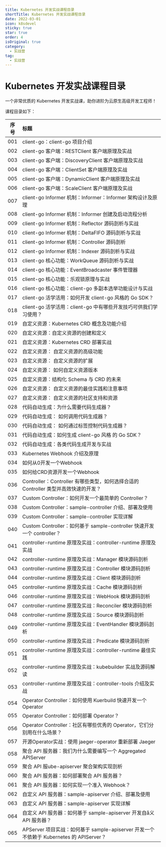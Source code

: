 ```yaml
---
title: Kubernetes 开发实战课程目录
shortTitle: Kubernetes 开发实战课程目录
date: 2022-03-01
icon: k8sdevel
sticky: true
star: true
order: 4
isOriginal: true
category:
  - 实战营
tag:
  - 实战营
---
```


# Kubernetes 开发实战课程目录

一个非常优质的 Kubernetes 开发实战课，助你进阶为云原生高级开发工程师！

课程目录如下：

|序号|标题|
|:----:|:----|
|001|client-go：client-go 项目介绍|
|002|client-go 客户端：RESTClient 客户端原理及实战|
|003|client-go 客户端：DiscoveryClient 客户端原理及实战|
|004|client-go 客户端：ClientSet 客户端原理及实战|
|005|client-go 客户端：DynamicClient 客户端原理及实战|
|006|client-go 客户端：ScaleClient 客户端原理及实战|
|007|client-go Informer 机制：Informer：Informer 架构设计及原理|
|008|client-go Informer 机制：Informer 创建及启动流程分析|
|009|client-go Informer 机制：Reflector 源码剖析与实战|
|010|client-go Informer 机制：DeltaFIFO 源码剖析与实战|
|011|client-go Informer 机制：Controller 源码剖析|
|012|client-go Informer 机制：Indexer 源码剖析与实战|
|013|client-go 核心功能：WorkQueue 源码剖析与实战|
|014|client-go 核心功能：EventBroadcaster 事件管理器|
|015|client-go 核心功能：乐观锁原理与实战|
|016|client-go 核心功能：client-go 多副本选举功能设计与实战|
|017|client-go 活学活用：如何开发 client-go 风格的 Go SDK？|
|018|client-go 活学活用：client-go 中有哪些开发技巧可供我们学习使用？|
|019|自定义资源：Kubernetes CRD 概念及功能介绍|
|020|自定义资源：自定义资源的创建和定义|
|021|自定义资源：Kubernetes CRD 部署实战|
|022|自定义资源： 自定义资源的高级功能|
|023|自定义资源： 自定义资源的扩展|
|024|自定义资源： 如何自定义资源版本|
|025|自定义资源：结构化 Schema 与 CRD 的未来|
|026|自定义资源： 自定义资源的最佳实践和注意事项|
|027|自定义资源： 自定义资源的社区支持和资源|
|028|代码自动生成：为什么需要代码生成器？|
|029|代码自动生成： 如何调用代码生成器？|
|030|代码自动生成： 如何通过标签控制代码生成器？|
|031|代码自动生成：如何生成 client-go 风格 的 Go SDK？|
|032|代码自动生成：各类代码生成开发与实战|
|033|Kubernetes Webhook 介绍及原理|
|034|如何从0开发一个Webhook|
|035|如何给CRD资源开发一个Webhook|
|036|Controller：Controller 有哪些类型，如何选择合适的 Controller 类型并高效快速的开发？|
|037|Custom Controller：如何开发一个最简单的 Controller？|
|038|Custom Controller：sample-controller 介绍、部署及使用|
|039|Custom Controller：sample-controller 实现详解|
|040|Custom Controller：如何基于 sample-controller 快速开发一个 controller？|
|041|controller-runtime 原理及实战：controller-runtime 原理及实战|
|042|controller-runtime 原理及实战：Manager 模块源码剖析|
|043|controller-runtime 原理及实战：Controller 模块源码剖析|
|044|controller-runtime 原理及实战：Client 模块源码剖析|
|045|controller-runtime 原理及实战：Cache 模块源码剖析|
|046|controller-runtime 原理及实战：WebHook 模块源码剖析|
|047|controller-runtime 原理及实战：Reconciler 模块源码剖析|
|048|controller-runtime 原理及实战：Source 模块源码剖析|
|049|controller-runtime 原理及实战：EventHandler 模块源码剖析|
|050|controller-runtime 原理及实战：Predicate 模块源码剖析|
|051|controller-runtime 原理及实战：controller-runtime 最佳实践|
|052|controller-runtime 原理及实战：kubebuilder 实战及源码解读|
|053|controller-runtime 原理及实战：controller-tools 介绍及实战|
|054|Operator Controller：如何使用 Kuerbuild 快速开发一个 Operator|
|055|Operator Controller：如何部署 Operator？|
|056|Operator Controller：社区有哪些优秀的 Operator，它们分别用在什么场景？|
|057|开源Operator实战：使用 jaeger-operator 重新部署 Jaeger|
|058|聚合 API 服务器：我们为什么需要编写一个 Aggregated APIServer|
|059|聚合 API 服ube-apiserver 聚合架构实现剖析|
|060|聚合 API 服务器：如何部署聚合 API 服务器？|
|061|聚合 API 服务器：如何实现一个准入 Webhook？|
|062|自定义 API 服务器：sample-apiserver 介绍、部署及使用|
|063|自定义 API 服务器：sample-apiserver 实现详解|
|064|自定义 API 服务器：如何基于 sample-apiserver 开发自å义 API 服务器？|
|065|APServer 项目实战：如何基于 sample-apiserver 开发一个不依赖于 Kubernetes 的 APIServer？|
